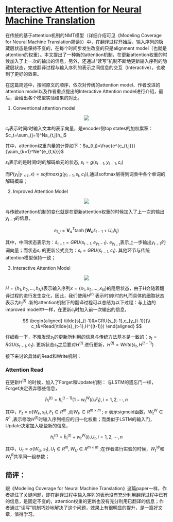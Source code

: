 # [Interactive Attention for Neural Machine Translation](https://arxiv.org/pdf/1610.05011v1.pdf)

在传统的基于attention机制的NMT模型（详细介绍可见《Modeling Coverage for Neural Machine Translation简读》）中，在翻译过程开始后，输入序列的隐藏层状态是保持不变的，在每个时间步发生改变的只是alignment model（也就是attention的权重）。本文提出了一种新的attention机制，在更新attention权重的时候加入了上一次的输出的信息，另外，还通过“读写”机制不断地更新输入序列的隐藏层状态，完成翻译过程与输入序列的表示之间信息的交互（Interactive），也收到了更好的效果。


在这篇简述中，按照原文的顺序，依次对传统的attention model、作者改进的attention model以及作者重点提出的Interactive Attention model进行介绍，最后，会给出各个模型实验结果的对比。

1. Conventional attention model

<center><img src="https://pic4.zhimg.com/v2-352b9d350a584d2c5ee5493609958867_b.png"></img></center>

$c_t$表示时间$t$时输入文本的表示向量，是encoder侧top states的加权累积：$c_t=\sum_{j=1}^Na_{t,j}h_j$

其中，attention权重向量的计算如下：$a_{t,j}=\frac{e^{e_{t,j}}}{\sum_{k=1}^Ne^{e_{t,k}}}$

$s_t$表示的是时间t时的解码单元的状态, $s_t=g(s_{t-1},y_{t-1},c_t)$

而$P(y_t|y_{<t},x)=softmax(g(y_{t-1},s_t,c_t))$,通过softmax层得到词表中各个单词的解码概率；

2. Improved Attention Model

<center><img src="https://pic3.zhimg.com/v2-1328ca7010df6a369c76f8b91fff712e_b.png"></img></center>

与传统attention机制的变化就是在更新attention权重的时候加入了上一次的输出$y_{t-1}$的信息，

$$
e_{t,j}=\mathbf{V}_a^T\tanh (\mathbf{W}_a\tilde{s}_{t-1}+U_ah_j)
$$

其中，中间状态表示为：$\tilde{s}_{t-1}=GRU(s_{t-1},e_{y_1-1})$. $e_{y_{t-1}}$表示上一步输出$y_{t-1}$的词向量；而状态$s_t$
的更新公式变为：$s_t=GRU(\tilde{s}_{t-1},c_t)$. 其他环节与传统attention模型保持一致；

3. Interactive Attention Model

<center><img src="https://pic1.zhimg.com/v2-490fad178e0f7fe3ba1a01cd397d7ff4_b.png"></img></center>

$H=\{h_1,h_2,...,h_N\}$表示输入序列$x=\{x_1,x_2,...,x_N\}$的隐层状态，由于H会随着翻译过程的进行发生变化，因此，我们使用$H^{(t)}$ 表示时刻t时的$H$,而具体的细胞状态表示为$h_{j}^{(t)}$ .新的attention机制下的翻译过程可以总结为以下过程：与上边的improved model中一样，在更新$c_t$时加入前一次输出的信息，

$$
\begin{aligned}
\tilde{s}_{t-1}&=GRU(s_{t-1},e_{y_{t-1}})\\
c_t&=Read(\tilde{s}_{t-1},H^{(t-1)})
\end{aligned}
$$

仔细看一下，不难发现$s_t$的更新所利用的信息与传统方法基本是一致的：$s_t=RGU(\tilde{s}_{t-1},c_t)$. 更新状态$s_t$之后要对$H^{(t)}$ 进行更新，$H^{(t)}=Write(s_t,H^{(t-1)})$


接下来讨论具体的Read和Write机制：
### Attention Read

在更新$H^{(t)}$ 的时候，加入了Forget和Update机制：
与LSTM的遗忘门一样，Forget决定丢弃哪些信息，

$$
\tilde{h}_i^{(t)}=h_i^{(t-1)}(1-w_t^{W}(i).F_t),i=1,2,\cdots, n
$$

其中，$F_t=\sigma (W_F,s_t),F_t\in R^{m}$ ,而$W_F\in R^{m\times m}$ ; $\sigma$ 表示sigmoid函数，$W_t^{W}\in R^{n}$ ,表示修改$H^{(t)}$时输入序列相应的归一化权重；而类似于LSTM的输入门，Update决定加入哪些新的信息，

$$
h_i^{(t)}=\tilde{h}_i^{(t)}+w_t^W(i).U_t,i=1,2,\cdots, n
$$

其中，$U_t=\sigma (W_U,s_t),U_t\in R^{m} ,W_U\in R^{m\times m}$ ;在作者进行实验的时候，$W_t^{W}$和$W_t^{R}$共享同一组参数；

## 简评：

跟《Modeling Coverage for Neural Machine Translation》这篇paper一样，作者抓住了关键问题，即在翻译过程中输入序列的表示没有充分利用翻译过程中已有的信息，是固定不变的，attention权重的更新也没有充分利用已翻译的信息；作者通过“读写”机制巧妙地解决了这个问题，效果上有很明显的提升，是一篇好文章，值得学习。
